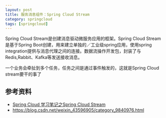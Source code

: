 ```yaml
---
layout: post
title: 服务消息组件：Spring Cloud Stream
category: springcloud
tags: [springcloud]
---
```


Spring Cloud Stream是创建消息驱动微服务应用的框架。Spring Cloud Stream是基于Spring Boot创建，用来建立单独的／工业级spring应用，使用spring integration提供与消息代理之间的连接。数据流操作开发包，封装了与Redis,Rabbit、Kafka等发送接收消息。

一个业务会牵扯到多个任务，任务之间是通过事件触发的，这就是Spring Cloud stream要干的事了

## 参考资料
- [Spring Cloud 学习笔记之Spring Cloud Stream](https://blog.csdn.net/weixin_43596905/article/details/105328169)
- https://blog.csdn.net/weixin_43596905/category_9840976.html
